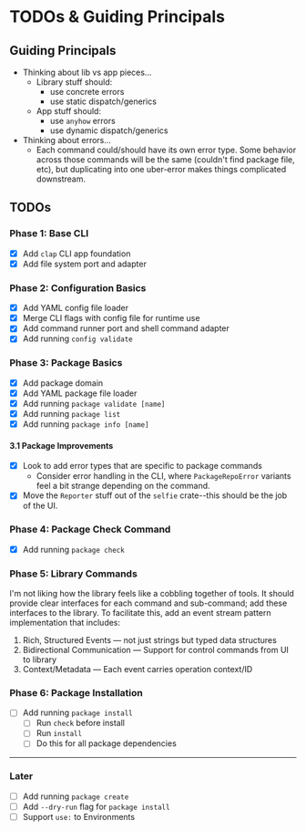 # TODOs & Guiding Principals

## Guiding Principals

- Thinking about lib vs app pieces...
  - Library stuff should:
    - use concrete errors
    - use static dispatch/generics
  - App stuff should:
    - use `anyhow` errors
    - use dynamic dispatch/generics
- Thinking about errors...
  - Each command could/should have its own error type. Some behavior across
    those commands will be the same (couldn't find package file, etc), but
    duplicating into one uber-error makes things complicated downstream.

## TODOs

### Phase 1: Base CLI

- [x] Add `clap` CLI app foundation
- [x] Add file system port and adapter

### Phase 2: Configuration Basics

- [x] Add YAML config file loader
- [x] Merge CLI flags with config file for runtime use
- [x] Add command runner port and shell command adapter
- [x] Add running `config validate`

### Phase 3: Package Basics

- [x] Add package domain
- [x] Add YAML package file loader
- [x] Add running `package validate [name]`
- [x] Add running `package list`
- [x] Add running `package info [name]`

#### 3.1 Package Improvements

- [x] Look to add error types that are specific to package commands
  - Consider error handling in the CLI, where `PackageRepoError` variants feel a
    bit strange depending on the command.
- [x] Move the `Reporter` stuff out of the `selfie` crate--this should be the
      job of the UI.

### Phase 4: Package Check Command

- [x] Add running `package check`

### Phase 5: Library Commands

I'm not liking how the library feels like a cobbling together of tools. It
should provide clear interfaces for each command and sub-command; add these
interfaces to the library. To facilitate this, add an event stream pattern
implementation that includes:

1. Rich, Structured Events — not just strings but typed data structures
2. Bidirectional Communication — Support for control commands from UI to library
3. Context/Metadata — Each event carries operation context/ID

### Phase 6: Package Installation

- [ ] Add running `package install`
  - [ ] Run `check` before install
  - [ ] Run `install`
  - [ ] Do this for all package dependencies

---

### Later

- [ ] Add running `package create`
- [ ] Add `--dry-run` flag for `package install`
- [ ] Support `use:` to Environments
